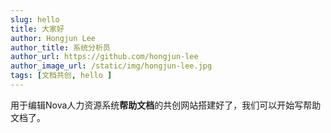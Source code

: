```yaml
---
slug: hello
title: 大家好
author: Hongjun Lee
author_title: 系统分析员
author_url: https://github.com/hongjun-lee
author_image_url: /static/img/hongjun-lee.jpg
tags: [文档共创, hello ]
---
```

用于编辑Nova人力资源系统**帮助文档**的共创网站搭建好了，我们可以开始写帮助文档了。

